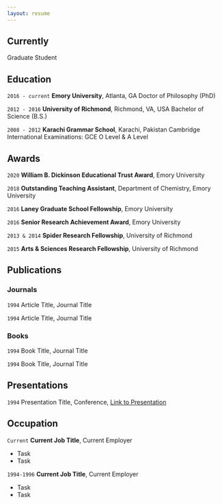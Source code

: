 ```yaml
---
layout: resume
---
```

## Currently

Graduate Student 

## Education

`2016 - current`
__Emory University__, Atlanta, GA
Doctor of Philosophy (PhD)

`2012 - 2016`
__University of Richmond__, Richmond, VA, USA
Bachelor of Science (B.S.)

`2008 - 2012`
__Karachi Grammar School__, Karachi, Pakistan
Cambridge International Examinations: GCE O Level & A Level

## Awards

`2020`
__William B. Dickinson Educational Trust Award__, Emory University 

`2018`
__Outstanding Teaching Assistant__, Department of Chemistry, Emory University 

`2016`
__Laney Graduate School Fellowship__, Emory University 

`2016`
__Senior Research Achievement Award__, Emory University 

`2013 & 2014`
__Spider Research Fellowship__, University of Richmond 

`2015`
__Arts & Sciences Research Fellowship__, University of Richmond 

## Publications

<!-- A list is also available [online](https://scholar.google.co.uk/citations?user=LTOTl0YAAAAJ) -->

### Journals

`1994`
Article Title, Journal Title

`1994`
Article Title, Journal Title

### Books

`1994`
Book Title, Journal Title

`1994`
Book Title, Journal Title


## Presentations

`1994`
Presentation Title, Conference, <a href="https://MyWebsite.tld/presentation1">Link to Presentation</a>


## Occupation

`Current`
__Current Job Title__, Current Employer 

- Task
- Task

`1994-1996`
__Current Job Title__, Current Employer 

- Task
- Task



<!-- ### Footer

Last updated: May 2013 -->


